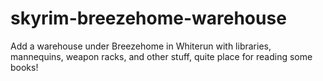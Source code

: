 # skyrim-breezehome-warehouse
Add a warehouse under Breezehome in Whiterun with libraries, mannequins, weapon racks, and other stuff, quite place for reading some books!
